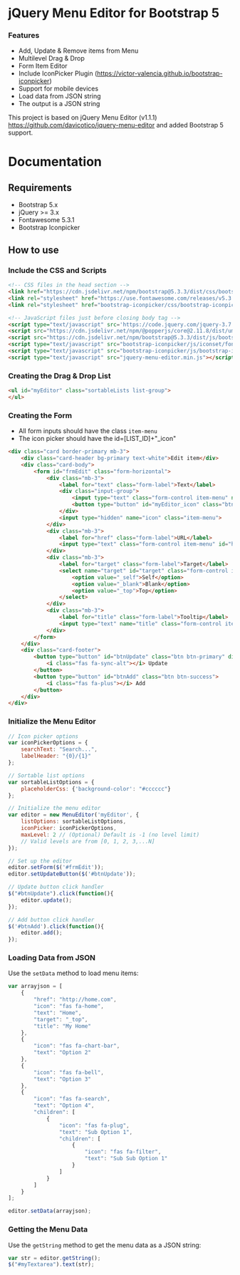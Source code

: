 # jQuery Menu Editor for Bootstrap 5
### Features
* Add, Update & Remove items from Menu
* Multilevel Drag & Drop
* Form Item Editor
* Include IconPicker Plugin (https://victor-valencia.github.io/bootstrap-iconpicker)
* Support for mobile devices
* Load data from JSON string
* The output is a JSON string

This project is based on jQuery Menu Editor (v1.1.1) https://github.com/davicotico/jquery-menu-editor and added Bootstrap 5 support.

# Documentation

## Requirements
* Bootstrap 5.x
* jQuery >= 3.x
* Fontawesome 5.3.1
* Bootstrap Iconpicker

## How to use
### Include the CSS and Scripts
```html
<!-- CSS files in the head section -->
<link href="https://cdn.jsdelivr.net/npm/bootstrap@5.3.3/dist/css/bootstrap.min.css" rel="stylesheet" integrity="sha384-QWTKZyjpPEjISv5WaRU9OFeRpok6YctnYmDr5pNlyT2bRjXh0JMhjY6hW+ALEwIH" crossorigin="anonymous">
<link rel="stylesheet" href="https://use.fontawesome.com/releases/v5.3.1/css/all.css"/>
<link rel="stylesheet" href="bootstrap-iconpicker/css/bootstrap-iconpicker.min.css">

<!-- JavaScript files just before closing body tag -->
<script type="text/javascript" src='https://code.jquery.com/jquery-3.7.1.min.js'></script>
<script src="https://cdn.jsdelivr.net/npm/@popperjs/core@2.11.8/dist/umd/popper.min.js" integrity="sha384-I7E8VVD/ismYTF4hNIPjVp/Zjvgyol6VFvRkX/vR+Vc4jQkC+hVqc2pM8ODewa9r" crossorigin="anonymous"></script>
<script src="https://cdn.jsdelivr.net/npm/bootstrap@5.3.3/dist/js/bootstrap.min.js" integrity="sha384-0pUGZvbkm6XF6gxjEnlmuGrJXVbNuzT9qBBavbLwCsOGabYfZo0T0to5eqruptLy" crossorigin="anonymous"></script>
<script type="text/javascript" src="bootstrap-iconpicker/js/iconset/fontawesome5-3-1.min.js"></script>
<script type="text/javascript" src="bootstrap-iconpicker/js/bootstrap-iconpicker.min.js"></script>
<script type="text/javascript" src="jquery-menu-editor.min.js"></script>
```

### Creating the Drag & Drop List
```html
<ul id="myEditor" class="sortableLists list-group">
</ul>
```

### Creating the Form
* All form inputs should have the class `item-menu`
* The icon picker should have the id=[LIST_ID]+"_icon"

```html
<div class="card border-primary mb-3">
    <div class="card-header bg-primary text-white">Edit item</div>
    <div class="card-body">
        <form id="frmEdit" class="form-horizontal">
            <div class="mb-3">
                <label for="text" class="form-label">Text</label>
                <div class="input-group">
                    <input type="text" class="form-control item-menu" name="text" id="text" placeholder="Text">
                    <button type="button" id="myEditor_icon" class="btn btn-outline-secondary"></button>
                </div>
                <input type="hidden" name="icon" class="item-menu">
            </div>
            <div class="mb-3">
                <label for="href" class="form-label">URL</label>
                <input type="text" class="form-control item-menu" id="href" name="href" placeholder="URL">
            </div>
            <div class="mb-3">
                <label for="target" class="form-label">Target</label>
                <select name="target" id="target" class="form-control item-menu">
                    <option value="_self">Self</option>
                    <option value="_blank">Blank</option>
                    <option value="_top">Top</option>
                </select>
            </div>
            <div class="mb-3">
                <label for="title" class="form-label">Tooltip</label>
                <input type="text" name="title" class="form-control item-menu" id="title" placeholder="Tooltip">
            </div>
        </form>
    </div>
    <div class="card-footer">
        <button type="button" id="btnUpdate" class="btn btn-primary" disabled>
            <i class="fas fa-sync-alt"></i> Update
        </button>
        <button type="button" id="btnAdd" class="btn btn-success">
            <i class="fas fa-plus"></i> Add
        </button>
    </div>
</div>
```

### Initialize the Menu Editor
```javascript
// Icon picker options
var iconPickerOptions = {
    searchText: "Search...", 
    labelHeader: "{0}/{1}"
};

// Sortable list options
var sortableListOptions = {
    placeholderCss: {'background-color': "#cccccc"}
};

// Initialize the menu editor
var editor = new MenuEditor('myEditor', { 
    listOptions: sortableListOptions, 
    iconPicker: iconPickerOptions,
    maxLevel: 2 // (Optional) Default is -1 (no level limit)
    // Valid levels are from [0, 1, 2, 3,...N]
});

// Set up the editor
editor.setForm($('#frmEdit'));
editor.setUpdateButton($('#btnUpdate'));

// Update button click handler
$("#btnUpdate").click(function(){
    editor.update();
});

// Add button click handler
$('#btnAdd').click(function(){
    editor.add();
});
```

### Loading Data from JSON
Use the `setData` method to load menu items:
```javascript
var arrayjson = [
    {
        "href": "http://home.com",
        "icon": "fas fa-home",
        "text": "Home",
        "target": "_top",
        "title": "My Home"
    },
    {
        "icon": "fas fa-chart-bar",
        "text": "Option 2"
    },
    {
        "icon": "fas fa-bell",
        "text": "Option 3"
    },
    {
        "icon": "fas fa-search",
        "text": "Option 4",
        "children": [
            {
                "icon": "fas fa-plug",
                "text": "Sub Option 1",
                "children": [
                    {
                        "icon": "fas fa-filter",
                        "text": "Sub Sub Option 1"
                    }
                ]
            }
        ]
    }
];

editor.setData(arrayjson);
```

### Getting the Menu Data
Use the `getString` method to get the menu data as a JSON string:
```javascript
var str = editor.getString();
$("#myTextarea").text(str);
